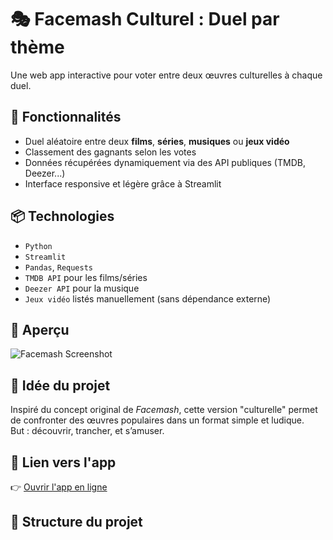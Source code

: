 # 🎭 Facemash Culturel : Duel par thème

Une web app interactive pour voter entre deux œuvres culturelles à chaque duel.

## 🚀 Fonctionnalités

- Duel aléatoire entre deux **films**, **séries**, **musiques** ou **jeux vidéo**
- Classement des gagnants selon les votes
- Données récupérées dynamiquement via des API publiques (TMDB, Deezer...)
- Interface responsive et légère grâce à Streamlit

## 📦 Technologies

- `Python`
- `Streamlit`
- `Pandas`, `Requests`
- `TMDB API` pour les films/séries
- `Deezer API` pour la musique
- `Jeux vidéo` listés manuellement (sans dépendance externe)

## 📸 Aperçu

![Facemash Screenshot](https://user-images.githubusercontent.com/your-image-link.png)

## 🧠 Idée du projet

Inspiré du concept original de *Facemash*, cette version "culturelle" permet de confronter des œuvres populaires dans un format simple et ludique.  
But : découvrir, trancher, et s’amuser.

## 🔗 Lien vers l'app

👉 [Ouvrir l'app en ligne](https://zineelabidine061-facemash-themes.streamlit.app)

## 📁 Structure du projet

